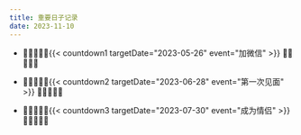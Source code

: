 ```yaml
---
title: 重要日子记录
date: 2023-11-10
---
```


+ 🌻🌻🌻🌻🌻{{< countdown1 targetDate="2023-05-26" event="加微信" >}} 🌻🌻🌻🌻🌻

+ 🌼🌼🌼🌼🌼{{< countdown2 targetDate="2023-06-28" event="第一次见面" >}} 🌼🌼🌼🌼🌼

+ 🌸🌸🌸🌸🌸{{< countdown3 targetDate="2023-07-30" event="成为情侣" >}} 🌸🌸🌸🌸🌸







